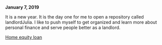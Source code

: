 
**January 7, 2019**<br>

It is a new year. It is the day one for me to open a repository called landlordJulia. I like to push myself to get organized and learn more about personal finance and serve people better as a landlord. 

[Home equity loan](http://juliachencoding.blogspot.com/2018/11/home-equity-loan-2006.html)<br>

